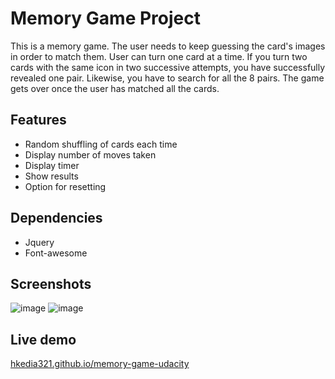 # Memory Game Project
This is a memory game. The user needs to keep guessing the card's images in order to match them. User can turn one card at a time. If you turn two cards with the same icon in two successive attempts, you have successfully revealed one pair. Likewise, you have to search for all the 8 pairs. The game gets over once the user has matched all the cards.

## Features
- Random shuffling of cards each time
- Display number of moves taken
- Display timer
- Show results
- Option for resetting

## Dependencies
- Jquery
- Font-awesome

## Screenshots
![image](https://user-images.githubusercontent.com/17807257/46495050-09045900-c832-11e8-8dfd-44268ec7972a.png)
![image](https://user-images.githubusercontent.com/17807257/46495116-3224e980-c832-11e8-9e82-86c258a2d41a.png)

## Live demo
[hkedia321.github.io/memory-game-udacity](https://hkedia321.github.io/memory-game-udacity/)


